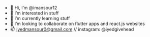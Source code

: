 - 👋 Hi, I’m @imansour12
- 👀 I’m interested in stuff
- 🌱 I’m currently learning stuff
- 💞️ I’m looking to collaborate on flutter apps and react.js websites
- 📫 iyedmansour0@gmail.com // instagram: @iyedgivehead 

<!---
imansour12/imansour12 is a ✨ special ✨ repository because its `README.md` (this file) appears on your GitHub profile.
You can click the Preview link to take a look at your changes.
--->
